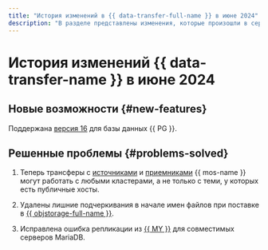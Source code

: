 ```yaml
---
title: "История изменений в {{ data-transfer-full-name }} в июне 2024"
description: "В разделе представлены изменения, которые произошли в сервисе {{ data-transfer-name }} в июне 2024 года."
---
```


# История изменений {{ data-transfer-name }} в июне 2024

## Новые возможности {#new-features}

Поддержана [версия 16](https://www.postgresql.org/docs/release/16.0/) для базы данных {{ PG }}.

## Решенные проблемы {#problems-solved}


1. Теперь трансферы с [источниками](../operations/endpoint/source/opensearch.md) и [приемниками](../operations/endpoint/target/opensearch.md) {{ mos-name }} могут работать с любыми кластерами, а не только с теми, у которых есть публичные хосты.


1. Удалены лишние подчеркивания в начале имен файлов при поставке в [{{ objstorage-full-name }}](../operations/endpoint/target/object-storage.md).

1. Исправлена ошибка репликации из [{{ MY }}](../operations/endpoint/source/mysql.md) для совместимых серверов MariaDB.
